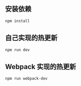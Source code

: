 ## 安装依赖

```bash
npm install
```

## 自己实现的热更新

```bash
npm run dev
```

## Webpack 实现的热更新

```bash
npm run webpack-dev
```